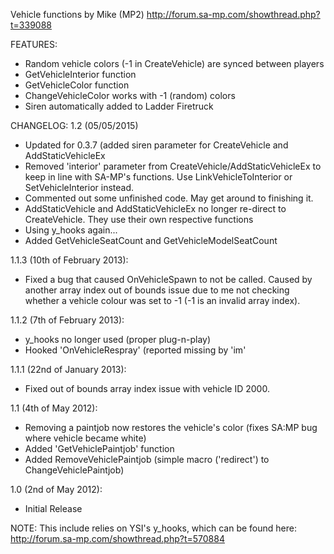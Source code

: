 Vehicle functions by Mike (MP2)
http://forum.sa-mp.com/showthread.php?t=339088
 
FEATURES:
- Random vehicle colors (-1 in CreateVehicle) are synced between players
- GetVehicleInterior function
- GetVehicleColor function
- ChangeVehicleColor works with -1 (random) colors
- Siren automatically added to Ladder Firetruck
 
CHANGELOG:
1.2 (05/05/2015)
- Updated for 0.3.7 (added siren parameter for CreateVehicle and AddStaticVehicleEx
- Removed 'interior' parameter from CreateVehicle/AddStaticVehicleEx to keep in line
        with SA-MP's functions. Use LinkVehicleToInterior or SetVehicleInterior instead.
- Commented out some unfinished code. May get around to finishing it.
- AddStaticVehicle and AddStaticVehicleEx no longer re-direct to CreateVehicle.
        They use their own respective functions
- Using y_hooks again...
- Added GetVehicleSeatCount and GetVehicleModelSeatCount
 
1.1.3 (10th of February 2013):
- Fixed a bug that caused OnVehicleSpawn to not be called. Caused by another array index out of bounds issue due to me not checking whether a vehicle colour was set to -1 (-1 is an invalid array index).
 
1.1.2 (7th of February 2013):
- y_hooks no longer used (proper plug-n-play)
- Hooked 'OnVehicleRespray' (reported missing by 'im'
 
1.1.1 (22nd of January 2013):
- Fixed out of bounds array index issue with vehicle ID 2000.
 
1.1 (4th of May 2012):
- Removing a paintjob now restores the vehicle's color (fixes SA:MP bug where vehicle became white)
- Added 'GetVehiclePaintjob' function
- Added RemoveVehiclePaintjob (simple macro ('redirect') to ChangeVehiclePaintjob)
 
1.0 (2nd of May 2012):
- Initial Release
 
NOTE: This include relies on YSI's y_hooks, which can be found here:
  http://forum.sa-mp.com/showthread.php?t=570884
